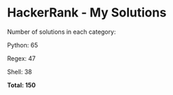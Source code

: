 # HackerRank - My Solutions

Number of solutions in each category:

Python: 65

Regex: 47

Shell: 38

**Total: 150**

